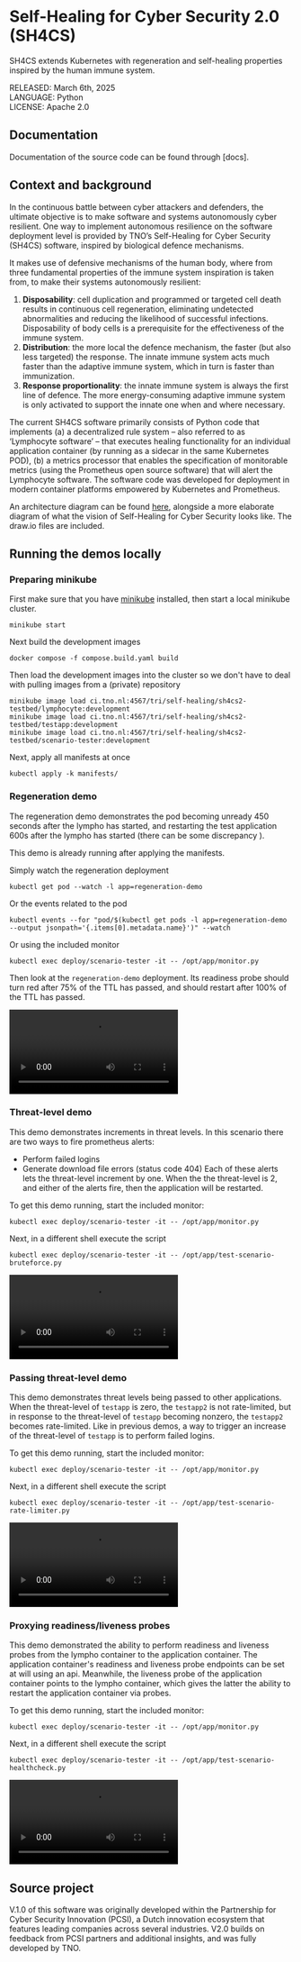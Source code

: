 # Self-Healing for Cyber Security 2.0 (SH4CS)

SH4CS extends Kubernetes with regeneration and self-healing properties inspired by the human immune system.

RELEASED: March 6th, 2025\
LANGUAGE: Python\
LICENSE: Apache 2.0


## Documentation
Documentation of the source code can be found through [docs].

## Context and background
In the continuous battle between cyber attackers and defenders, the ultimate objective is to make software and systems autonomously cyber resilient. One way to implement autonomous resilience on the software deployment level is provided by TNO’s Self-Healing for Cyber Security (SH4CS) software, inspired by biological defence mechanisms.

It makes use of defensive mechanisms of the human body, where from three fundamental properties of the immune system inspiration is taken from, to make their systems autonomously resilient:

1.	**Disposability**: cell duplication and programmed or targeted cell death results in continuous cell regeneration, eliminating undetected abnormalities and reducing the likelihood of successful infections. Disposability of body cells is a prerequisite for the effectiveness of the immune system.
2.	**Distribution**: the more local the defence mechanism, the faster (but also less targeted) the response. The innate immune system acts much faster than the adaptive immune system, which in turn is faster than immunization.
3.	**Response proportionality**: the innate immune system is always the first line of defence. The more energy-consuming adaptive immune system is only activated to support the innate one when and where necessary.

The current SH4CS software primarily consists of Python code that implements (a) a decentralized rule system – also referred to as ‘Lymphocyte software’ – that executes healing functionality for an individual application container (by running as a sidecar in the same Kubernetes POD), (b) a metrics processor that enables the specification of monitorable metrics (using the Prometheus open source software) that will alert the Lymphocyte software. The software code was developed for deployment in modern container platforms empowered by Kubernetes and Prometheus.

An architecture diagram can be found [here](img/architecture_overview_SH4CS_realized.png), alongside a more elaborate diagram of what the vision of Self-Healing for Cyber Security looks like. The draw.io files are included.


## Running the demos locally

### Preparing minikube
First make sure that you have [minikube](https://minikube.sigs.k8s.io/docs/start/) installed, then start a local minikube cluster.
```shell
minikube start
```

Next build the development images
```shell
docker compose -f compose.build.yaml build
```

Then load the development images into the cluster so we don't have to deal with pulling images from a (private) repository
```shell
minikube image load ci.tno.nl:4567/tri/self-healing/sh4cs2-testbed/lymphocyte:development
minikube image load ci.tno.nl:4567/tri/self-healing/sh4cs2-testbed/testapp:development
minikube image load ci.tno.nl:4567/tri/self-healing/sh4cs2-testbed/scenario-tester:development
```

Next, apply all manifests at once
```shell
kubectl apply -k manifests/
```


### Regeneration demo

The regeneration demo demonstrates the pod becoming unready 450 seconds after the lympho has started, and restarting the test application 600s after the lympho has started (there can be some discrepancy ).

This demo is already running after applying the manifests.

Simply watch the regeneration deployment
```shell
kubectl get pod --watch -l app=regeneration-demo
```
Or the events related to the pod
```shell
kubectl events --for "pod/$(kubectl get pods -l app=regeneration-demo --output jsonpath='{.items[0].metadata.name}')" --watch
```

Or using the included monitor
```shell
kubectl exec deploy/scenario-tester -it -- /opt/app/monitor.py
```

Then look at the `regeneration-demo` deployment.
Its readiness probe should turn red after 75% of the TTL has passed, and should restart after 100% of the TTL has passed.

![](examples/regeneration-demo.mp4)


### Threat-level demo

This demo demonstrates increments in threat levels.
In this scenario there are two ways to fire prometheus alerts:
- Perform failed logins
- Generate download file errors (status code 404)
Each of these alerts lets the threat-level increment by one.
When the the threat-level is 2, and either of the alerts fire, then the application will be restarted.

To get this demo running, start the included monitor:
```shell
kubectl exec deploy/scenario-tester -it -- /opt/app/monitor.py
```

Next, in a different shell execute the script
```shell
kubectl exec deploy/scenario-tester -it -- /opt/app/test-scenario-bruteforce.py
```

![](examples/bruteforce-demo.mp4)

### Passing threat-level demo

This demo demonstrates threat levels being passed to other applications.
When the threat-level of `testapp` is zero, the `testapp2` is not rate-limited, but in response to the threat-level of `testapp` becoming nonzero, the `testapp2` becomes rate-limited.
Like in previous demos, a way to trigger an increase of the threat-level of `testapp` is to perform failed logins.

To get this demo running, start the included monitor:
```shell
kubectl exec deploy/scenario-tester -it -- /opt/app/monitor.py
```

Next, in a different shell execute the script
```shell
kubectl exec deploy/scenario-tester -it -- /opt/app/test-scenario-rate-limiter.py
```

![](examples/rate-limiter-demo.mp4)


### Proxying readiness/liveness probes

This demo demonstrated the ability to perform readiness and liveness probes from the lympho container to the application container.
The application container's readiness and liveness probe endpoints can be set at will using an api.
Meanwhile, the liveness probe of the application container points to the lympho container, which gives the latter the ability to restart the application container via probes.

To get this demo running, start the included monitor:
```shell
kubectl exec deploy/scenario-tester -it -- /opt/app/monitor.py
```

Next, in a different shell execute the script
```shell
kubectl exec deploy/scenario-tester -it -- /opt/app/test-scenario-healthcheck.py
```

![](examples/healthcheck-demo.mp4)

## Source project
V.1.0 of this software was originally developed within the Partnership for Cyber Security Innovation (PCSI), a Dutch innovation ecosystem that features leading companies across several industries. V2.0 builds on feedback from PCSI partners and additional insights, and was fully developed by TNO.
